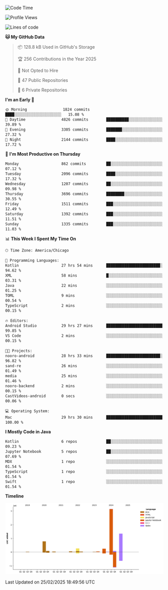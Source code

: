 <!--START_SECTION:waka-->
![Code Time](http://img.shields.io/badge/Code%20Time-1%2C042%20hrs%2020%20mins-blue)

![Profile Views](http://img.shields.io/badge/Profile%20Views-0-blue)

![Lines of code](https://img.shields.io/badge/From%20Hello%20World%20I%27ve%20Written-6.2%20million%20lines%20of%20code-blue)

**🐱 My GitHub Data** 

> 📦 128.8 kB Used in GitHub's Storage 
 > 
> 🏆 256 Contributions in the Year 2025
 > 
> 🚫 Not Opted to Hire
 > 
> 📜 47 Public Repositories 
 > 
> 🔑 6 Private Repositories 
 > 
**I'm an Early 🐤** 

```text
🌞 Morning                1824 commits        ████░░░░░░░░░░░░░░░░░░░░░   15.08 % 
🌆 Daytime                4826 commits        ██████████░░░░░░░░░░░░░░░   39.89 % 
🌃 Evening                3305 commits        ███████░░░░░░░░░░░░░░░░░░   27.32 % 
🌙 Night                  2144 commits        ████░░░░░░░░░░░░░░░░░░░░░   17.72 % 
```
📅 **I'm Most Productive on Thursday** 

```text
Monday                   862 commits         ██░░░░░░░░░░░░░░░░░░░░░░░   07.12 % 
Tuesday                  2096 commits        ████░░░░░░░░░░░░░░░░░░░░░   17.32 % 
Wednesday                1207 commits        ██░░░░░░░░░░░░░░░░░░░░░░░   09.98 % 
Thursday                 3696 commits        ████████░░░░░░░░░░░░░░░░░   30.55 % 
Friday                   1511 commits        ███░░░░░░░░░░░░░░░░░░░░░░   12.49 % 
Saturday                 1392 commits        ███░░░░░░░░░░░░░░░░░░░░░░   11.51 % 
Sunday                   1335 commits        ███░░░░░░░░░░░░░░░░░░░░░░   11.03 % 
```


📊 **This Week I Spent My Time On** 

```text
🕑︎ Time Zone: America/Chicago

💬 Programming Languages: 
Kotlin                   27 hrs 54 mins      ████████████████████████░   94.62 % 
XML                      58 mins             █░░░░░░░░░░░░░░░░░░░░░░░░   03.31 % 
Java                     22 mins             ░░░░░░░░░░░░░░░░░░░░░░░░░   01.25 % 
TOML                     9 mins              ░░░░░░░░░░░░░░░░░░░░░░░░░   00.54 % 
TypeScript               2 mins              ░░░░░░░░░░░░░░░░░░░░░░░░░   00.15 % 

🔥 Editors: 
Android Studio           29 hrs 27 mins      █████████████████████████   99.85 % 
VS Code                  2 mins              ░░░░░░░░░░░░░░░░░░░░░░░░░   00.15 % 

🐱‍💻 Projects: 
nooro-android            28 hrs 33 mins      ████████████████████████░   96.82 % 
sand-re                  26 mins             ░░░░░░░░░░░░░░░░░░░░░░░░░   01.49 % 
media                    25 mins             ░░░░░░░░░░░░░░░░░░░░░░░░░   01.46 % 
nooro-backend            2 mins              ░░░░░░░░░░░░░░░░░░░░░░░░░   00.15 % 
CastVideos-android       0 secs              ░░░░░░░░░░░░░░░░░░░░░░░░░   00.06 % 

💻 Operating System: 
Mac                      29 hrs 30 mins      █████████████████████████   100.00 % 
```

**I Mostly Code in Java** 

```text
Kotlin                   6 repos             ██░░░░░░░░░░░░░░░░░░░░░░░   09.23 % 
Jupyter Notebook         5 repos             ██░░░░░░░░░░░░░░░░░░░░░░░   07.69 % 
MDX                      1 repo              ░░░░░░░░░░░░░░░░░░░░░░░░░   01.54 % 
TypeScript               1 repo              ░░░░░░░░░░░░░░░░░░░░░░░░░   01.54 % 
Swift                    1 repo              ░░░░░░░░░░░░░░░░░░░░░░░░░   01.54 % 
```



**Timeline**

![Lines of Code chart](https://raw.githubusercontent.com/phanijsp/phanijsp/main/assets/bar_graph.png)


 Last Updated on 25/02/2025 18:49:56 UTC
<!--END_SECTION:waka-->
